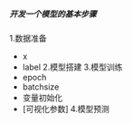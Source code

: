 ##### 开发一个模型的基本步骤
1.数据准备
  - x
  - label
2.模型搭建
3.模型训练
  - epoch
  - batchsize
  - 变量初始化
  - [可视化参数]
4.模型预测